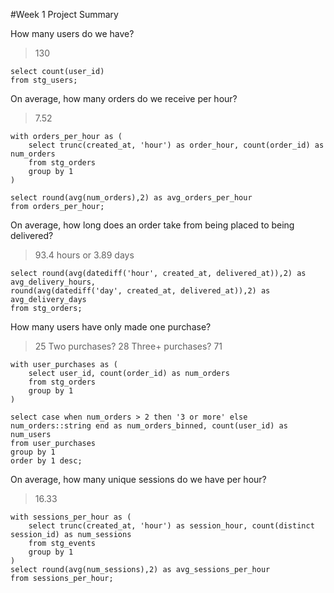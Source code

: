 #Week 1 Project Summary

How many users do we have? 
> 130
```
select count(user_id)
from stg_users;
```

On average, how many orders do we receive per hour? 
> 7.52
```
with orders_per_hour as (
    select trunc(created_at, 'hour') as order_hour, count(order_id) as num_orders
    from stg_orders
    group by 1
)

select round(avg(num_orders),2) as avg_orders_per_hour
from orders_per_hour;
```

On average, how long does an order take from being placed to being delivered? 
> 93.4 hours or 3.89 days
```
select round(avg(datediff('hour', created_at, delivered_at)),2) as avg_delivery_hours,
round(avg(datediff('day', created_at, delivered_at)),2) as avg_delivery_days
from stg_orders;
```

How many users have only made one purchase? 
> 25 
Two purchases? 
> 28 
Three+ purchases? 
> 71
```
with user_purchases as (
    select user_id, count(order_id) as num_orders
    from stg_orders 
    group by 1
)

select case when num_orders > 2 then '3 or more' else num_orders::string end as num_orders_binned, count(user_id) as num_users
from user_purchases
group by 1
order by 1 desc;
```

On average, how many unique sessions do we have per hour? 
> 16.33
```
with sessions_per_hour as (
    select trunc(created_at, 'hour') as session_hour, count(distinct session_id) as num_sessions
    from stg_events
    group by 1
)
select round(avg(num_sessions),2) as avg_sessions_per_hour
from sessions_per_hour;
```
